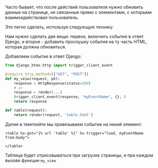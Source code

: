 Часто бывает, что после действий пользователя нужно обновить данные на странице, не связанные прямо с элементами, с которыми взаимоедействовал пользователь.

Это легко сделать, используя следующую технику.

Нам нужно сделать две вещи: первое, включить событие в ответ Django, и второе - добавить прослушку события на ту часть HTML, которая должна обновиться.

Добавляем событие в ответ Django:

```python
from django_htmx.http import trigger_client_event

@require_http_methods(["GET", "POST"])
def my_veiw(request, pk):
    response = HttpResponse(status=204)
    # or
    response = render(...)
    trigger_client_event(response, "myEventName", {}, )
    return response

def table(request):
    return render(request, 'table.html')
```

Далее в темплейте мы привязываем событие на некий элемент:

```
<table hx-get="{% url 'table' %}" hx-trigger="load, myEventName from:body">

</table>

```

Таблица будет отрисовываться при загрузке страницы, и при каждом вызове функции `my_view`
